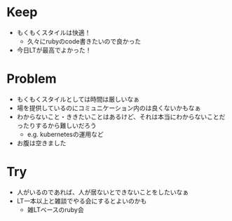 # Keep

- もくもくスタイルは快適！
  - 久々にrubyのcode書きたいので良かった
- 今日LTが最高でよかった！

# Problem

- もくもくスタイルとしては時間は厳しいなぁ
- 場を提供しているのにコミュニケーション内のは良くないかもなぁ
- わからないこと・ききたいことはあるけど、それは本当にわからないことだったりするから難しいだろう
  - e.g. kubernetesの運用など
- お腹は空きました

# Try

- 人がいるのであれば、人が居ないとできないことをしたいなぁ
- LT一本以上と雑談でやる会にするとよいのかも
  - 雑LTベースのruby会
